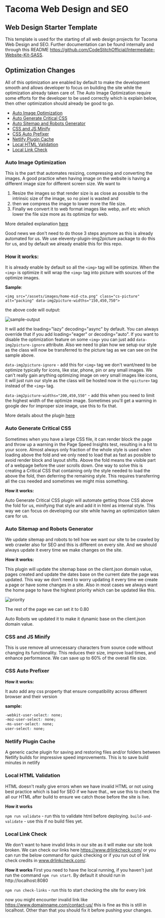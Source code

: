 # Tacoma Web Design and SEO

  
## Web Design Starter Template
 

This template is used for the starting of all web design projects for Tacoma Web Design and SEO. Further documentation can be found internally and through this README https://github.com/CodeStitchOfficial/Intermediate-Website-Kit-SASS.

## Optimization Changes

All of this optimization are enabled by default to make the development smooth and allows developer to focus on building the site while the optimization already taken care of. The Auto Image Optimization require some efforts for the developer to be used correctly which is explain below, then other optimization should already be good to go.

- [Auto Image Optimization](#auto-image-optimization)
- [Auto Generate Critical CSS](#auto-generate-critical-css)
- [Auto Sitemap and Robots Generator](#auto-sitemap-and-robots-generator)
- [CSS and JS Minify](#css-and-js-minify)
- [CSS Auto Prefixer](#css-auto-prefixer)
- [Netlify Plugin Cache](#netlify-plugin-cache)
- [Local HTML Validation](#local-html-validation)
- [Local Link Check](#local-link-check)

### Auto Image Optimization

This is the part that automates resizing, compressing and converting the images.
A good practice when having image on the website is having a different image size for different screen size.
We want to
1. Resize the images so that render size is as close as possible to the intrinsic size of the image, so no pixel is wasted and
2. then we compress the image to lower more the file size.
3. Finally we convert it to web format images like webp, avif etc which lower the file size more as its optimize for web.

  

More detailed explanation [here](https://codestitch.app/page-speed-handbook#section1)

Good news we don't need to do those 3 steps anymore as this is already automated for us.
We use eleventy-plugin-img2picture package to do this for us, and by default we already enable this for this repo.

### How it works:

It is already enable by default so all the `<img>` tag will be optimize.
When the `<img>` is optimize it will wrap the `<img>` tag into picture with sources of the optimize images.

**Sample**:

    <img src="/assets/images/home-mid-cta.png" class="cs-picture" alt="packing" data-img2picture-widths="150,450,750">

the above code will output:

![sample-output](https://i.ibb.co/0KSRqQG/ss.png)

  

It will add the loading="lazy" decoding="async" by default. You can always override that if you add loading="eager" or decoding="auto".
If you want to disable the optimization feature on some `<img>` you can just add `data-img2picture-ignore` attribute.
Also we need to plan how we setup our style as the class will now be transferred to the picture tag as we can see on the sample above.

  

`data-img2picture-ignore` - add this for `<img>` tag we don't want/need to be optimize typically for icons, like star, phone, pin or any small images. We can't really gain anything optimizing image on very small images like icons, it will just ruin our style as the class will be hosted now in the `<picture>` tag instead of the `<img>` tag.

`data-img2picture-widths="200,450,550"` - add this when you need to limit the highest width of the optimize image. Sometimes you'll get a warning in google dev for improper size image, use this to fix that.

More details about the plugin [here](https://github.com/saneef/eleventy-plugin-img2picture)


### Auto Generate Critical CSS

Sometimes when you have a large CSS file, it can render block the page and throw up a warning in the Page Speed Insights test, resulting in a hit to your score. Almost always only fraction of the whole style is used when loading above the fold and we only need to load that as fast as possible to avoid render block and layout shifts. Above the fold means the visible part of a webpage before the user scrolls down. One way to solve this is creating a Critical CSS that containing only the style needed to load the above the fold, then deferring the remaining style. This requires transferring all the css needed and sometimes we might miss something.

**How it works:**

Auto Generate Critical CSS plugin will automate getting those CSS above the fold for us, minifying that style and add it in html as internal style. This way we can focus on developing our site while having an optimization taken care for us.


### Auto Sitemap and Robots Generator

We update sitemap and robots to tell how we want our site to be crawled by web crawler also for SEO and this is different on every site. And we should always update it every time we make changes on the site.


**How it works:**

This plugin will update the sitemap base on the client.json domain value, pages created and update the dates base on the current date the page was updated. This way we don't need to worry updating it every time we create a page or have some changes in a site. Also in most cases we always want the home page to have the highest priority which can be updated like this.

![priority](https://i.ibb.co/BfP6QFq/screen.png)

The rest of the page we can set it to 0.80

  

Auto Robots we updated it to make it dynamic base on the client.json domain value.

  

### CSS and JS Minify

This is use remove all unnecessary characters from source code without changing its functionality. This reduces their size, improve load times, and enhance performance. We can save up to 60% of the overall file size.

  
### CSS Auto Prefixer

**How it works:**

It auto add any css property that ensure compatibility across different browser and their version

**sample:**

```css
-webkit-user-select: none;
-moz-user-select: none;
-ms-user-select: none;
user-select: none;
```

### Netlify Plugin Cache

A generic cache plugin for saving and restoring files and/or folders between Netlify builds for impressive speed improvements. This is to save build minutes in netlify

  

### Local HTML Validation

HTML doesn't really give errors when we have invalid HTML or not using best practice which is bad for SEO if we have that., we use this to check the all our HTML after build to ensure we catch those before the site is live.

**How it works**

`npm run validate` - run this to validate html before deploying.
`build-and-validate` - use this if no build files yet.
  

### Local Link Check

We don't want to have invalid links in our site as it will make our site look broken. We can check our links here https://www.drlinkcheck.com/ or you can run the below command for quick checking or if you run out of link check credits in www.drlinkcheck.com/.

**How it works**
First you need to have the local running, if you haven't just run the command `npm run start`.
By default it should run in http://localhost:8080

`npm run check-links` - run this to start checking the site for every link

now you might encounter invalid link like https://www.domainname.com/contact-us/
this is fine as this is still in localhost. Other than that you should fix it before pushing your changes.